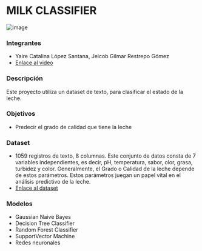 # MILK CLASSIFIER
![image](https://user-images.githubusercontent.com/82180254/190060896-eb6e554d-5ebb-41fd-a580-f5febe27bc1c.jpeg)
### Integrantes
* Yaire Catalina López Santana, Jeicob Gilmar Restrepo Gómez
* <a href="https://www.youtube.com/watch?v=2SXmmHIyPjA" target="_blank">Enlace al video</a>

### Descripción
Este proyecto utiliza un dataset de texto, para clasificar el estado de la leche.

### Objetivos
* Predecir el grado de calidad que tiene la leche

### Dataset
* 1059 registros de texto, 8 columnas. Este conjunto de datos consta de 7 variables independientes, es decir, pH, temperatura, sabor, olor, grasa, turbidez y color.
Generalmente, el Grado o Calidad de la leche depende de estos parámetros. Estos parámetros juegan un papel vital en el análisis predictivo de la leche.
* <a href="https://www.kaggle.com/datasets/cpluzshrijayan/milkquality" target="_blank">Enlace al dataset</a>

### Modelos
* Gaussian Naive Bayes
* Decision Tree Classifier
* Random Forest Classifier
* SupportVector Machine
* Redes neuronales
